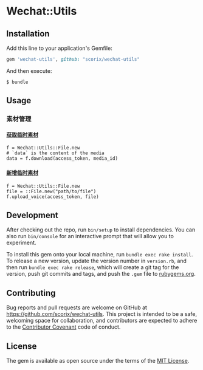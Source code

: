 # Wechat::Utils

## Installation

Add this line to your application's Gemfile:

```ruby
gem 'wechat-utils', github: "scorix/wechat-utils"
```

And then execute:

    $ bundle

## Usage

### 素材管理

#### [获取临时素材](http://mp.weixin.qq.com/wiki/12/473e65b6cf60c5fbb0e02349031bf05c.html)

```
f = Wechat::Utils::File.new
# `data` is the content of the media
data = f.download(access_token, media_id)
```

#### [新增临时素材](http://mp.weixin.qq.com/wiki/4/e3427b8e5bd66cfad337af43c8875f14.html)

```
f = Wechat::Utils::File.new
file = ::File.new("path/to/file")
f.upload_voice(access_token, file)
```

## Development

After checking out the repo, run `bin/setup` to install dependencies. You can also run `bin/console` for an interactive prompt that will allow you to experiment.

To install this gem onto your local machine, run `bundle exec rake install`. To release a new version, update the version number in `version.rb`, and then run `bundle exec rake release`, which will create a git tag for the version, push git commits and tags, and push the `.gem` file to [rubygems.org](https://rubygems.org).

## Contributing

Bug reports and pull requests are welcome on GitHub at https://github.com/scorix/wechat-utils. This project is intended to be a safe, welcoming space for collaboration, and contributors are expected to adhere to the [Contributor Covenant](http://contributor-covenant.org) code of conduct.


## License

The gem is available as open source under the terms of the [MIT License](http://opensource.org/licenses/MIT).

